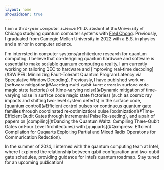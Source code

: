 ```yaml
---
layout: home
showsidebar: true
---
```


I am a third-year computer science Ph.D. student at the University of Chicago studying quantum computer systems with <a href="https://people.cs.uchicago.edu/~ftchong/" target="_blank" rel="noopener noreferrer">Fred Chong</a>. Previously, I graduated from Carnegie Mellon University in 2022 with a B.S. in physics and a minor in computer science. 

I'm interested in computer systems/architecture research for quantum computing. I believe that co-designing quantum hardware and software is essential to make scalable quantum computing a reality. I am currently working on tailoring QEC to hardware and [improving real-time decoding](#SWIPER: Minimizing Fault-Tolerant Quantum Program Latency via Speculative Window Decoding). Previously, I have published work on [software mitigation](#Averting multi-qubit burst errors in surface code magic state factories) of [time-varying noise](#Dynamic mitigation of time-varying noise in surface code magic state factories) (such as cosmic ray impacts and shifting two-level system defects) in the surface code, [quantum control](#Efficient control pulses for continuous quantum gate families through coordinated re-optimization) pulse [optimization](#Time-Efficient Qudit Gates through Incremental Pulse Re-seeding), and a pair of papers on [compiling](#Dancing the Quantum Waltz: Compiling Three-Qubit Gates on Four Level Architectures) with [ququarts](#Qompress: Efficient Compilation for Ququarts Exploiting Partial and Mixed Radix Operations for Communication Reduction).

In the summer of 2024, I interned with the quantum computing team at Intel, where I explored the relationship between qubit configuration and two-qubit gate schedules, providing guidance for Intel’s quantum roadmap. Stay tuned for an upcoming publication!